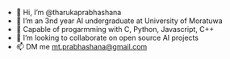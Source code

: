 - 👋 Hi, I’m @tharukaprabhashana
- 👀 I’m an 3nd year AI undergraduate at University of Moratuwa 
- 🌱 Capable of progarmming with C, Python, Javascript, C++
- 💞️ I’m looking to collaborate on open source AI projects
- 📫 DM me mt.prabhashana@gmail.com

<!---
tharukaprabhashana/tharukaprabhashana is a ✨ special ✨ repository because its `README.md` (this file) appears on your GitHub profile.
You can click the Preview link to take a look at your changes.
--->
